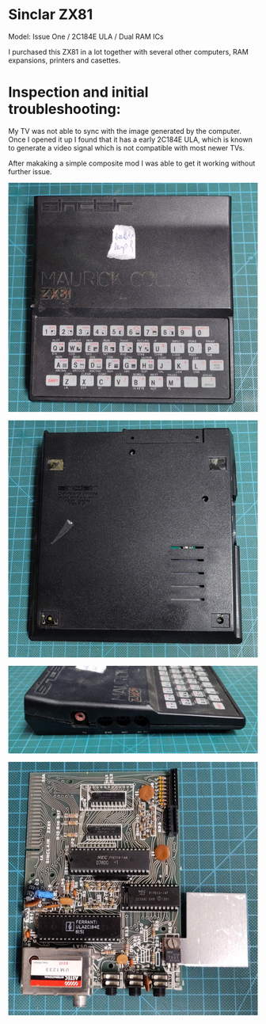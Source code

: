 # Sinclar ZX81 
Model: Issue One / 2C184E ULA / Dual RAM ICs

I purchased this ZX81 in a lot together with several other computers, RAM expansions, printers and casettes.

# Inspection and initial troubleshooting:

My TV was not able to sync with the image generated by the computer. Once I opened it up I found that it has a early 2C184E ULA, which is known to generate a video signal which is not compatible with most newer TVs. 

After makaking a simple composite mod I was able to get it working without further issue.

![Top](img_001.jpg)

![Bottom](img_002.jpg)

![Side](img_003.jpg)

![Board](img_004.jpg)
 